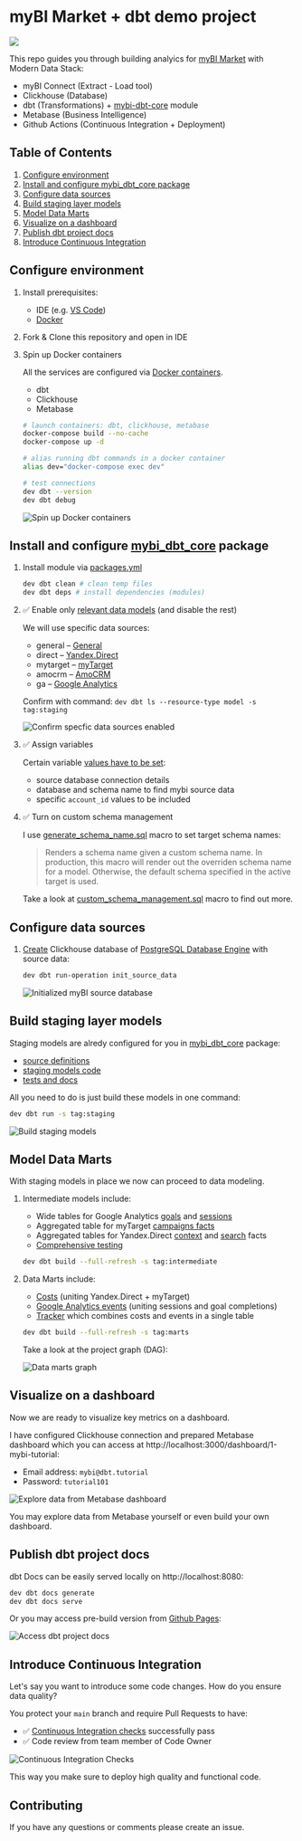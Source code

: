 # myBI Market + dbt demo project

![](https://habrastorage.org/webt/l-/1r/pq/l-1rpqoplxi-503grfeyyglux8g.jpeg)

This repo guides you through building analyics for [myBI Market](https://market.mybi.ru/) with Modern Data Stack:

- myBI Connect (Extract - Load tool)
- Clickhouse (Database)
- dbt (Transformations) + [mybi-dbt-core](https://github.com/kzzzr/mybi-dbt-core) module
- Metabase (Business Intelligence)
- Github Actions (Continuous Integration + Deployment)

## Table of Contents

1. [Configure environment](#configure-environment)
2. [Install and configure mybi_dbt_core package](#install-and-configure-mybi_dbt_core-package)
3. [Configure data sources](#configure-data-sources)
4. [Build staging layer models](#build-staging-layer-models)
5. [Model Data Marts](#model-data-marts)
6. [Visualize on a dashboard](#visualize-on-a-dashboard)
7. [Publish dbt project docs](#publish-dbt-project-docs)
8. [Introduce Continuous Integration](#introduce-continuous-integration)

## Configure environment

1. Install prerequisites:
    - IDE (e.g. [VS Code](https://code.visualstudio.com/docs/setup/setup-overview))
    - [Docker](https://docs.docker.com/engine/install/)

2. Fork & Clone this repository and open in IDE

3. Spin up Docker containers

    All the services are configured via [Docker containers](./docker-compose.yml).

    - dbt
    - Clickhouse
    - Metabase

    ```bash
    # launch containers: dbt, clickhouse, metabase
    docker-compose build --no-cache
    docker-compose up -d

    # alias running dbt commands in a docker container
    alias dev="docker-compose exec dev"

    # test connections
    dev dbt --version
    dev dbt debug
    ```

    ![Spin up Docker containers](./docs/1_docker_containers.gif)

## Install and configure [mybi_dbt_core](https://github.com/kzzzr/mybi-dbt-core) package

1. Install module via [packages.yml](./packages.yml)

    ```bash
    dev dbt clean # clean temp files
    dev dbt deps # install dependencies (modules)
    ```

2. ✅ Enable only [relevant data models](./dbt_project.yml#L7-L20) (and disable the rest)

    We will use specific data sources:

    * general – [General]()
    * direct – [Yandex.Direct](https://docs.mybi.ru/yandeks-direkt-struktura-bazovoy-vygruzki/)
    * mytarget – [myTarget](https://docs.mybi.ru/mytarget-struktura-bazovoy-vygruzki/)
    * amocrm – [AmoCRM](https://docs.mybi.ru/amocrm-struktura-bazovoy-vygruzki/)
    * ga – [Google Analytics](https://docs.mybi.ru/google-analytics-struktura-bazovoy-vygruzki/)

    Confirm with command: `dev dbt ls --resource-type model -s tag:staging`

    ![Confirm specfic data sources enabled](./docs/2_enable_specific_data_sources.gif)

3. ✅ Assign variables

    Certain variable [values have to be set](./dbt_project.yml#L28-L46):
    - source database connection details
    - database and schema name to find mybi source data
    - specific `account_id` values to be included

4. ✅ Turn on custom schema management
    
    I use [generate_schema_name.sql](./macros/generate_schema_name.sql) macro to set target schema names:

    > Renders a schema name given a custom schema name. In production, this macro
    > will render out the overriden schema name for a model. Otherwise, the default
    > schema specified in the active target is used.

    Take a look at [custom_schema_management.sql](https://github.com/kzzzr/mybi-dbt-core/blob/main/macros/custom_schema_management.sql) macro to find out more.
    
## Configure data sources

1. [Create](./macros/init_source_data.sql) Clickhouse database of [PostgreSQL Database Engine](https://clickhouse.com/docs/en/engines/database-engines/postgresql/) with source data:
    
    ```bash
    dev dbt run-operation init_source_data
    ```

    ![Initialized myBI source database](./docs/3_init_source_data.gif)

## Build staging layer models

Staging models are alredy configured for you in [mybi_dbt_core](https://github.com/kzzzr/mybi-dbt-core) package:
- [source definitions](https://github.com/kzzzr/mybi-dbt-core/blob/main/models/sources/sources.yml)
- [staging models code](https://github.com/kzzzr/mybi-dbt-core/tree/main/models/staging)
- [tests and docs](https://github.com/kzzzr/mybi-dbt-core/blob/main/models/staging/general/general.yml)

All you need to do is just build these models in one command:

```bash
dev dbt run -s tag:staging
```

![Build staging models](./docs/4_build_staging_models.gif)

## Model Data Marts

With staging models in place we now can proceed to data modeling.

1. Intermediate models include:

    - Wide tables for Google Analytics [goals](./models/intermediate/ga/int_ga_goals_facts.sql) and [sessions](./models/intermediate/ga/int_ga_sessions_facts.sql)
    - Aggregated table for myTarget [campaigns facts](./models/intermediate/mytarget/int_mytarget_campaigns_facts.sql)
    - Aggregated tables for Yandex.Direct [context](./models/intermediate/yd/int_yd_campaigns_facts_context.sql) and [search](./models/intermediate/yd/int_yd_campaigns_facts_search.sql) facts
    - [Comprehensive testing](./models/intermediate/intermediate.yml)

    ```bash
    dev dbt build --full-refresh -s tag:intermediate
    ```

2. Data Marts include:

    - [Costs](./models/marts/f_costs.sql) (uniting Yandex.Direct + myTarget)
    - [Google Analytics events](./models/marts/f_ga_events.sql) (uniting sessions and goal completions)
    - [Tracker](./models/marts/f_tracker.sql) which combines costs and events in a single table

    ```bash
    dev dbt build --full-refresh -s tag:marts
    ```

    Take a look at the project graph (DAG):

    ![Data marts graph](./docs/5_marts_graph.png)

## Visualize on a dashboard

Now we are ready to visualize key metrics on a dashboard.

I have configured Clickhouse connection and prepared Metabase dashboard which you can access at http://localhost:3000/dashboard/1-mybi-tutorial:
- Email address: `mybi@dbt.tutorial`
- Password: `tutorial101`

![Explore data from Metabase dashboard](./docs/6_metabase_dashboard.gif)

You may explore data from Metabase yourself or even build your own dashboard.


## Publish dbt project docs

dbt Docs can be easily served locally on http://localhost:8080:

```bash
dev dbt docs generate
dev dbt docs serve
```

Or you may access pre-build version from [Github Pages](https://kzzzr.github.io/mybi-dbt-showcase/#!/overview):

![Access dbt project docs](./docs/7_dbt_docs.gif)

## Introduce Continuous Integration

Let's say you want to introduce some code changes. How do you ensure data quality?

You protect your `main` branch and require Pull Requests to have:
- ✅ [Continuous Integration checks](./.github/workflows/ci.yml) successfully pass
- ✅ Code review from team member of Code Owner

![Continuous Integration Checks](./docs/8_ci_checks.gif)

This way you make sure to deploy high quality and functional code.

## Contributing

If you have any questions or comments please create an issue.